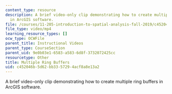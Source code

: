```yaml
---
content_type: resource
description: A brief video-only clip demonstrating how to create multiple ring buffers
  in ArcGIS software.
file: /courses/11-205-introduction-to-spatial-analysis-fall-2019/c452046b5d62bb3357294acf8a8e13a2_MIT11_205F19_multiple_ring_buffers.mp4
file_type: video/mp4
learning_resource_types: []
ocw_type: OCWFile
parent_title: Instructional Videos
parent_type: CourseSection
parent_uid: 9e0b03e1-6583-a583-6d8f-3732072425cc
resourcetype: Other
title: Multiple Ring Buffers
uid: c452046b-5d62-bb33-5729-4acf8a8e13a2
---
```

A brief video-only clip demonstrating how to create multiple ring buffers in ArcGIS software.
